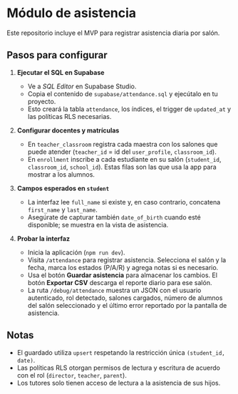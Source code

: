 # Módulo de asistencia

Este repositorio incluye el MVP para registrar asistencia diaria por salón.

## Pasos para configurar

1. **Ejecutar el SQL en Supabase**
   - Ve a *SQL Editor* en Supabase Studio.
   - Copia el contenido de `supabase/attendance.sql` y ejecútalo en tu proyecto.
   - Esto creará la tabla `attendance`, los índices, el trigger de `updated_at` y las políticas RLS necesarias.

2. **Configurar docentes y matrículas**
   - En `teacher_classroom` registra cada maestra con los salones que puede atender (`teacher_id` = id del `user_profile`, `classroom_id`).
   - En `enrollment` inscribe a cada estudiante en su salón (`student_id`, `classroom_id`, `school_id`). Estas filas son las que usa la app para mostrar a los alumnos.

3. **Campos esperados en `student`**
   - La interfaz lee `full_name` si existe y, en caso contrario, concatena `first_name` y `last_name`.
   - Asegúrate de capturar también `date_of_birth` cuando esté disponible; se muestra en la vista de asistencia.

4. **Probar la interfaz**
   - Inicia la aplicación (`npm run dev`).
   - Visita `/attendance` para registrar asistencia. Selecciona el salón y la fecha, marca los estados (P/A/R) y agrega notas si es necesario.
   - Usa el botón **Guardar asistencia** para almacenar los cambios. El botón **Exportar CSV** descarga el reporte diario para ese salón.
   - La ruta `/debug/attendance` muestra un JSON con el usuario autenticado, rol detectado, salones cargados, número de alumnos del salón seleccionado y el último error reportado por la pantalla de asistencia.

## Notas

- El guardado utiliza `upsert` respetando la restricción única `(student_id, date)`.
- Las políticas RLS otorgan permisos de lectura y escritura de acuerdo con el rol (`director`, `teacher`, `parent`).
- Los tutores solo tienen acceso de lectura a la asistencia de sus hijos.

